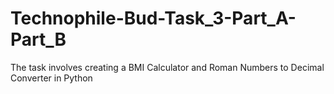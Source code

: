 # Technophile-Bud-Task_3-Part_A-Part_B
The task involves creating a BMI Calculator and Roman Numbers to Decimal Converter in Python

